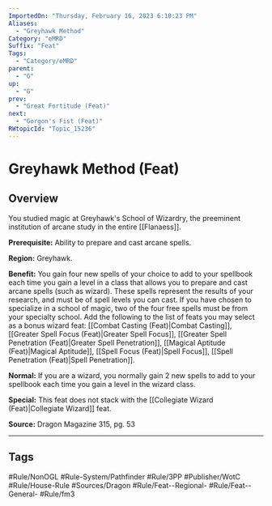 ```yaml
---
ImportedOn: "Thursday, February 16, 2023 6:10:23 PM"
Aliases:
  - "Greyhawk Method"
Category: "eMRD"
Suffix: "Feat"
Tags:
  - "Category/eMRD"
parent:
  - "G"
up:
  - "G"
prev:
  - "Great Fortitude (Feat)"
next:
  - "Gorgon's Fist (Feat)"
RWtopicId: "Topic_15236"
---
```

# Greyhawk Method (Feat)
## Overview
You studied magic at Greyhawk's School of Wizardry, the preeminent institution of arcane study in the entire [[Flanaess]].

**Prerequisite:** Ability to prepare and cast arcane spells.

**Region:** Greyhawk.

**Benefit:** You gain four new spells of your choice to add to your spellbook each time you gain a level in a class that allows you to prepare and cast arcane  spells (such as wizard). These spells represent the results of your research, and must be of spell levels you can cast. If you have chosen to specialize in a school of magic, two of the four free spells must be from your specialty school. Add the following to the list of feats you may select as a bonus wizard feat: [[Combat Casting (Feat)|Combat Casting]], [[Greater Spell Focus (Feat)|Greater Spell Focus]], [[Greater Spell Penetration (Feat)|Greater Spell Penetration]], [[Magical Aptitude (Feat)|Magical Aptitude]], [[Spell Focus (Feat)|Spell Focus]], [[Spell Penetration (Feat)|Spell Penetration]].

**Normal:** If you are a wizard, you normally gain 2 new spells to add to your spellbook each time you gain a level in the wizard class.

**Special:** This feat does not stack with the [[Collegiate Wizard (Feat)|Collegiate Wizard]] feat.

**Source:** Dragon Magazine 315, pg. 53


---
## Tags
#Rule/NonOGL #Rule-System/Pathfinder #Rule/3PP #Publisher/WotC #Rule/House-Rule #Sources/Dragon #Rule/Feat--Regional- #Rule/Feat--General- #Rule/fm3

